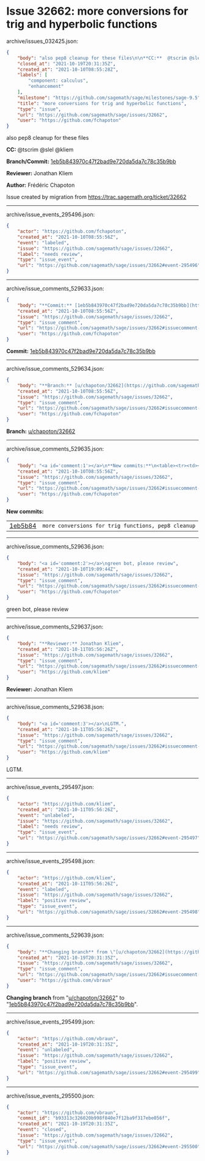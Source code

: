 # Issue 32662: more conversions for trig and hyperbolic functions

archive/issues_032425.json:
```json
{
    "body": "also pep8 cleanup for these files\n\n**CC:**  @tscrim @slel @kliem\n\n**Branch/Commit:** [1eb5b843970c47f2bad9e720da5da7c78c35b9bb](https://github.com/sagemath/sagetrac-mirror/commit/1eb5b843970c47f2bad9e720da5da7c78c35b9bb)\n\n**Reviewer:** Jonathan Kliem\n\n**Author:** Fr\u00e9d\u00e9ric Chapoton\n\nIssue created by migration from https://trac.sagemath.org/ticket/32662\n\n",
    "closed_at": "2021-10-19T20:31:35Z",
    "created_at": "2021-10-10T08:55:28Z",
    "labels": [
        "component: calculus",
        "enhancement"
    ],
    "milestone": "https://github.com/sagemath/sage/milestones/sage-9.5",
    "title": "more conversions for trig and hyperbolic functions",
    "type": "issue",
    "url": "https://github.com/sagemath/sage/issues/32662",
    "user": "https://github.com/fchapoton"
}
```
also pep8 cleanup for these files

**CC:**  @tscrim @slel @kliem

**Branch/Commit:** [1eb5b843970c47f2bad9e720da5da7c78c35b9bb](https://github.com/sagemath/sagetrac-mirror/commit/1eb5b843970c47f2bad9e720da5da7c78c35b9bb)

**Reviewer:** Jonathan Kliem

**Author:** Frédéric Chapoton

Issue created by migration from https://trac.sagemath.org/ticket/32662





---

archive/issue_events_295496.json:
```json
{
    "actor": "https://github.com/fchapoton",
    "created_at": "2021-10-10T08:55:56Z",
    "event": "labeled",
    "issue": "https://github.com/sagemath/sage/issues/32662",
    "label": "needs review",
    "type": "issue_event",
    "url": "https://github.com/sagemath/sage/issues/32662#event-295496"
}
```



---

archive/issue_comments_529633.json:
```json
{
    "body": "**Commit:** [1eb5b843970c47f2bad9e720da5da7c78c35b9bb](https://github.com/sagemath/sagetrac-mirror/commit/1eb5b843970c47f2bad9e720da5da7c78c35b9bb)",
    "created_at": "2021-10-10T08:55:56Z",
    "issue": "https://github.com/sagemath/sage/issues/32662",
    "type": "issue_comment",
    "url": "https://github.com/sagemath/sage/issues/32662#issuecomment-529633",
    "user": "https://github.com/fchapoton"
}
```

**Commit:** [1eb5b843970c47f2bad9e720da5da7c78c35b9bb](https://github.com/sagemath/sagetrac-mirror/commit/1eb5b843970c47f2bad9e720da5da7c78c35b9bb)



---

archive/issue_comments_529634.json:
```json
{
    "body": "**Branch:** [u/chapoton/32662](https://github.com/sagemath/sagetrac-mirror/tree/u/chapoton/32662)",
    "created_at": "2021-10-10T08:55:56Z",
    "issue": "https://github.com/sagemath/sage/issues/32662",
    "type": "issue_comment",
    "url": "https://github.com/sagemath/sage/issues/32662#issuecomment-529634",
    "user": "https://github.com/fchapoton"
}
```

**Branch:** [u/chapoton/32662](https://github.com/sagemath/sagetrac-mirror/tree/u/chapoton/32662)



---

archive/issue_comments_529635.json:
```json
{
    "body": "<a id='comment:1'></a>\n**New commits:**\n<table><tr><td><a href=\"https://github.com/sagemath/sagetrac-mirror/commit/1eb5b843970c47f2bad9e720da5da7c78c35b9bb\">1eb5b84</a></td><td><code>more conversions for trig functions, pep8 cleanup</code></td></tr></table>\n",
    "created_at": "2021-10-10T08:55:56Z",
    "issue": "https://github.com/sagemath/sage/issues/32662",
    "type": "issue_comment",
    "url": "https://github.com/sagemath/sage/issues/32662#issuecomment-529635",
    "user": "https://github.com/fchapoton"
}
```

<a id='comment:1'></a>
**New commits:**
<table><tr><td><a href="https://github.com/sagemath/sagetrac-mirror/commit/1eb5b843970c47f2bad9e720da5da7c78c35b9bb">1eb5b84</a></td><td><code>more conversions for trig functions, pep8 cleanup</code></td></tr></table>




---

archive/issue_comments_529636.json:
```json
{
    "body": "<a id='comment:2'></a>\ngreen bot, please review",
    "created_at": "2021-10-10T19:09:44Z",
    "issue": "https://github.com/sagemath/sage/issues/32662",
    "type": "issue_comment",
    "url": "https://github.com/sagemath/sage/issues/32662#issuecomment-529636",
    "user": "https://github.com/fchapoton"
}
```

<a id='comment:2'></a>
green bot, please review



---

archive/issue_comments_529637.json:
```json
{
    "body": "**Reviewer:** Jonathan Kliem",
    "created_at": "2021-10-11T05:56:26Z",
    "issue": "https://github.com/sagemath/sage/issues/32662",
    "type": "issue_comment",
    "url": "https://github.com/sagemath/sage/issues/32662#issuecomment-529637",
    "user": "https://github.com/kliem"
}
```

**Reviewer:** Jonathan Kliem



---

archive/issue_comments_529638.json:
```json
{
    "body": "<a id='comment:3'></a>\nLGTM.",
    "created_at": "2021-10-11T05:56:26Z",
    "issue": "https://github.com/sagemath/sage/issues/32662",
    "type": "issue_comment",
    "url": "https://github.com/sagemath/sage/issues/32662#issuecomment-529638",
    "user": "https://github.com/kliem"
}
```

<a id='comment:3'></a>
LGTM.



---

archive/issue_events_295497.json:
```json
{
    "actor": "https://github.com/kliem",
    "created_at": "2021-10-11T05:56:26Z",
    "event": "unlabeled",
    "issue": "https://github.com/sagemath/sage/issues/32662",
    "label": "needs review",
    "type": "issue_event",
    "url": "https://github.com/sagemath/sage/issues/32662#event-295497"
}
```



---

archive/issue_events_295498.json:
```json
{
    "actor": "https://github.com/kliem",
    "created_at": "2021-10-11T05:56:26Z",
    "event": "labeled",
    "issue": "https://github.com/sagemath/sage/issues/32662",
    "label": "positive review",
    "type": "issue_event",
    "url": "https://github.com/sagemath/sage/issues/32662#event-295498"
}
```



---

archive/issue_comments_529639.json:
```json
{
    "body": "**Changing branch** from \"[u/chapoton/32662](https://github.com/sagemath/sagetrac-mirror/tree/u/chapoton/32662)\" to \"[1eb5b843970c47f2bad9e720da5da7c78c35b9bb](https://github.com/sagemath/sagetrac-mirror/commit/1eb5b843970c47f2bad9e720da5da7c78c35b9bb)\".",
    "created_at": "2021-10-19T20:31:35Z",
    "issue": "https://github.com/sagemath/sage/issues/32662",
    "type": "issue_comment",
    "url": "https://github.com/sagemath/sage/issues/32662#issuecomment-529639",
    "user": "https://github.com/vbraun"
}
```

**Changing branch** from "[u/chapoton/32662](https://github.com/sagemath/sagetrac-mirror/tree/u/chapoton/32662)" to "[1eb5b843970c47f2bad9e720da5da7c78c35b9bb](https://github.com/sagemath/sagetrac-mirror/commit/1eb5b843970c47f2bad9e720da5da7c78c35b9bb)".



---

archive/issue_events_295499.json:
```json
{
    "actor": "https://github.com/vbraun",
    "created_at": "2021-10-19T20:31:35Z",
    "event": "unlabeled",
    "issue": "https://github.com/sagemath/sage/issues/32662",
    "label": "positive review",
    "type": "issue_event",
    "url": "https://github.com/sagemath/sage/issues/32662#event-295499"
}
```



---

archive/issue_events_295500.json:
```json
{
    "actor": "https://github.com/vbraun",
    "commit_id": "b93313c326020b998f840e7f12ba9f317ebe056f",
    "created_at": "2021-10-19T20:31:35Z",
    "event": "closed",
    "issue": "https://github.com/sagemath/sage/issues/32662",
    "type": "issue_event",
    "url": "https://github.com/sagemath/sage/issues/32662#event-295500"
}
```
